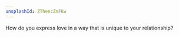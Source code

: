 ```yaml
---
unsplashId: ZThencZnFKw
---
```


How do you express love in a way that is unique to your relationship?

